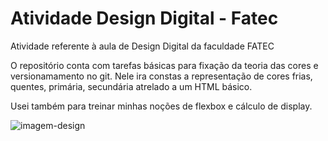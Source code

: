 # Atividade Design Digital - Fatec
Atividade referente à aula de Design Digital da faculdade FATEC

O repositório conta com tarefas básicas para fixação da teoria das cores e versionamamento no git.
Nele ira constas a representação de cores frias, quentes, primária, secundária atrelado a um HTML básico.

Usei também para treinar minhas noções de flexbox e cálculo de display.



![imagem-design](https://user-images.githubusercontent.com/65839816/157317304-cb8c5f28-6b3f-4778-a3a6-c3b0c28a6951.png)

